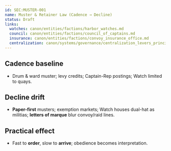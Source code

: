 ```yaml
---
id: SEC:MUSTER-001
name: Muster & Retainer Law (Cadence → Decline)
status: Draft
links:
  watches: canon/entities/factions/harbor_watches.md
  council: canon/entities/factions/council_of_captains.md
  insurance: canon/entities/factions/convoy_insurance_office.md
  centralization: canon/systems/governance/centralization_levers_principality_c1400_1550.md
---
```


## Cadence baseline
- Drum & ward muster; levy credits; Captain-Rep postings; Watch limited to quays.

## Decline drift
- **Paper-first** musters; exemption markets; Watch houses dual-hat as militias; **letters of marque** blur convoy/raid lines.

## Practical effect
- Fast to **order**, slow to **arrive**; obedience becomes interpretation.
